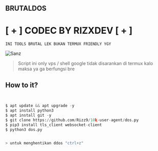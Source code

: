 ## BRUTALDOS

# [ + ] CODEC BY RIZXDEV [ + ]
```
INI TOOLS BRUTAL LEK BUKAN TERMUX FRIENDLY YGY
```
![Sanz](https://i.postimg.cc/NFkHZffK/images.jpg)
> Script ini only vps / shell google tidak disarankan di termux kalo maksa ya ga berfungsi bre
## How to it?
```python


$ apt update && apt upgrade -y
$ apt install python3
$ apt install git -y
$ git clone https://github.com/Rizz9/10k-user-agent/dos.py
$ pip3 install tls_client websocket-client
$ python3 dos.py


> untuk menghentikan ddos "ctrl+z"
```

